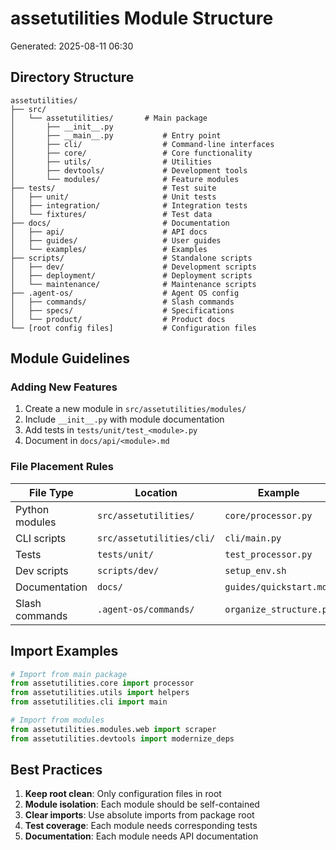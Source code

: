 # assetutilities Module Structure

Generated: 2025-08-11 06:30

## Directory Structure

```
assetutilities/
├── src/
│   └── assetutilities/       # Main package
│       ├── __init__.py
│       ├── __main__.py           # Entry point
│       ├── cli/                  # Command-line interfaces
│       ├── core/                 # Core functionality
│       ├── utils/                # Utilities
│       ├── devtools/             # Development tools
│       └── modules/              # Feature modules
├── tests/                        # Test suite
│   ├── unit/                     # Unit tests
│   ├── integration/              # Integration tests
│   └── fixtures/                 # Test data
├── docs/                         # Documentation
│   ├── api/                      # API docs
│   ├── guides/                   # User guides
│   └── examples/                 # Examples
├── scripts/                      # Standalone scripts
│   ├── dev/                      # Development scripts
│   ├── deployment/               # Deployment scripts
│   └── maintenance/              # Maintenance scripts
├── .agent-os/                    # Agent OS config
│   ├── commands/                 # Slash commands
│   ├── specs/                    # Specifications
│   └── product/                  # Product docs
└── [root config files]           # Configuration files
```

## Module Guidelines

### Adding New Features
1. Create a new module in `src/assetutilities/modules/`
2. Include `__init__.py` with module documentation
3. Add tests in `tests/unit/test_<module>.py`
4. Document in `docs/api/<module>.md`

### File Placement Rules

| File Type | Location | Example |
|-----------|----------|---------|
| Python modules | `src/assetutilities/` | `core/processor.py` |
| CLI scripts | `src/assetutilities/cli/` | `cli/main.py` |
| Tests | `tests/unit/` | `test_processor.py` |
| Dev scripts | `scripts/dev/` | `setup_env.sh` |
| Documentation | `docs/` | `guides/quickstart.md` |
| Slash commands | `.agent-os/commands/` | `organize_structure.py` |

## Import Examples

```python
# Import from main package
from assetutilities.core import processor
from assetutilities.utils import helpers
from assetutilities.cli import main

# Import from modules
from assetutilities.modules.web import scraper
from assetutilities.devtools import modernize_deps
```

## Best Practices

1. **Keep root clean**: Only configuration files in root
2. **Module isolation**: Each module should be self-contained
3. **Clear imports**: Use absolute imports from package root
4. **Test coverage**: Each module needs corresponding tests
5. **Documentation**: Each module needs API documentation
